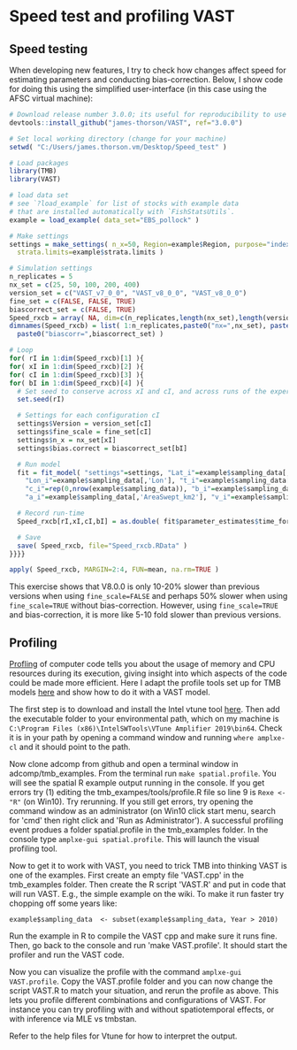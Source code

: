 # Speed test and profiling VAST

## Speed testing
When developing new features, I try to check how changes affect speed for estimating parameters and conducting bias-correction.  Below, I show code for doing this using the simplified user-interface (in this case using the AFSC virtual machine):

```R
# Download release number 3.0.0; its useful for reproducibility to use a specific release number
devtools::install_github("james-thorson/VAST", ref="3.0.0")

# Set local working directory (change for your machine)
setwd( "C:/Users/james.thorson.vm/Desktop/Speed_test" )

# Load packages
library(TMB)
library(VAST)

# load data set
# see `?load_example` for list of stocks with example data
# that are installed automatically with `FishStatsUtils`.
example = load_example( data_set="EBS_pollock" )

# Make settings
settings = make_settings( n_x=50, Region=example$Region, purpose="index",
  strata.limits=example$strata.limits )

# Simulation settings
n_replicates = 5
nx_set = c(25, 50, 100, 200, 400)
version_set = c("VAST_v7_0_0", "VAST_v8_0_0", "VAST_v8_0_0")
fine_set = c(FALSE, FALSE, TRUE)
biascorrect_set = c(FALSE, TRUE)
Speed_rxcb = array( NA, dim=c(n_replicates,length(nx_set),length(version_set),length(biascorrect_set)) )
dimnames(Speed_rxcb) = list( 1:n_replicates,paste0("nx=",nx_set), paste(version_set,"-fine=",fine_set,sep=""),
  paste0("biascorr=",biascorrect_set) )

# Loop
for( rI in 1:dim(Speed_rxcb)[1] ){
for( xI in 1:dim(Speed_rxcb)[2] ){
for( cI in 1:dim(Speed_rxcb)[3] ){
for( bI in 1:dim(Speed_rxcb)[4] ){
  # Set seed to conserve across xI and cI, and across runs of the experiment
  set.seed(rI)

  # Settings for each configuration cI
  settings$Version = version_set[cI]
  settings$fine_scale = fine_set[cI]
  settings$n_x = nx_set[xI]
  settings$bias.correct = biascorrect_set[bI]

  # Run model
  fit = fit_model( "settings"=settings, "Lat_i"=example$sampling_data[,'Lat'],
    "Lon_i"=example$sampling_data[,'Lon'], "t_i"=example$sampling_data[,'Year'],
    "c_i"=rep(0,nrow(example$sampling_data)), "b_i"=example$sampling_data[,'Catch_KG'],
    "a_i"=example$sampling_data[,'AreaSwept_km2'], "v_i"=example$sampling_data[,'Vessel'] )

  # Record run-time
  Speed_rxcb[rI,xI,cI,bI] = as.double( fit$parameter_estimates$time_for_run, units="mins")

  # Save
  save( Speed_rxcb, file="Speed_rxcb.RData" )
}}}}

apply( Speed_rxcb, MARGIN=2:4, FUN=mean, na.rm=TRUE )
```

This exercise shows that V8.0.0 is only 10-20% slower than previous versions when using `fine_scale=FALSE` and perhaps 50% slower when using `fine_scale=TRUE` without bias-correction.  However, using `fine_scale=TRUE` and bias-correction, it is more like 5-10 fold slower than previous versions.


## Profiling
[Profling](https://en.wikipedia.org/wiki/Profiling_(computer_programming))
of computer code tells you about the usage of memory and CPU resources
during its execution, giving insight into which aspects of the code could
be made more efficient. Here I adapt the profile tools set up for TMB
models
[here](https://github.com/kaskr/adcomp/tree/master/tmb_examples#profiling)
and show how to do it with a VAST model.

The first step is to download and install the Intel vtune tool
[here](https://software.intel.com/en-us/vtune/choose-download#standalone). Then
add the executable folder to your environmental path, which on my machine
is `C:\Program Files (x86)\IntelSWTools\VTune Amplifier 2019\bin64`. Check
it is in your path by opening a command window and running `where
amplxe-cl` and it should point to the path.

Now clone adcomp from github and open a terminal window in
adcomp/tmb_examples. From the terminal run `make spatial.profile`. You will
see the spatial R example output running in the console. If you get errors
try (1) editing the tmb_exampes/tools/profile.R file so line 9 is `Rexe <-
"R"` (on Win10). Try rerunning. If you still get errors, try opening the
command window as an administrator (on Win10 click start menu, search for
'cmd' then right click and 'Run as Administrator'). A successful profiling
event produes a folder spatial.profile in the tmb_examples folder. In the
console type `amplxe-gui spatial.profile`. This will launch the visual
profiling tool.

Now to get it to work with VAST, you need to trick TMB into thinking VAST
is one of the examples. First create an empty file 'VAST.cpp' in the
tmb_examples folder. Then create the R script 'VAST.R' and put in code
that will run VAST. E.g., the simple example on the wiki. To make it run
faster try chopping off some years like:
```
example$sampling_data  <- subset(example$sampling_data, Year > 2010)
```
Run the example in R to compile the VAST cpp and make sure it runs
fine. Then, go back to the console and run 'make VAST.profile'. It should
start the profiler and run the VAST code. 

Now you can visualize the profile with the command `amplxe-gui
VAST.profile`. Copy the VAST.profile folder and you can now change the
script VAST.R to match your situation, and rerun the profile as above. This
lets you profile different combinations and configurations of VAST. For
instance you can try profiling with and without spatiotemporal effects, or
with inference via MLE vs tmbstan.

Refer to the help files for Vtune for how to interpret the output. 
